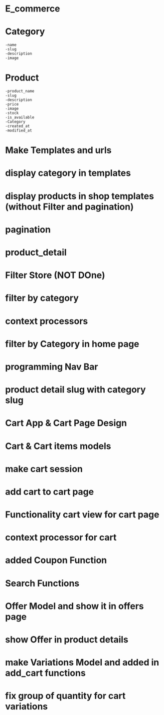 # E_commerce
# Category
    -name
    -slug
    -description
    -image
# Product
    -product_name
    -slug
    -description
    -price
    -image
    -stock
    -is_available
    -Category
    -created_at
    -modified_at    
# Make Templates and urls
# display category in templates
# display products in shop templates (without Filter and pagination)   
# pagination 
# product_detail
# Filter Store (NOT DOne)
# filter by category
# context processors
# filter by Category in home page
# programming Nav Bar
# product detail slug with category slug
# Cart App & Cart Page Design
# Cart & Cart items models
# make cart session
# add cart to cart page
# Functionality cart view for cart page
# context processor for cart
# added Coupon Function
# Search Functions
# Offer Model and show it in offers page
# show Offer in product details
# make Variations Model and added in add_cart functions
# fix group of quantity for cart variations

